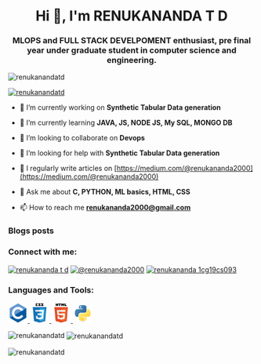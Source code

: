 <h1 align="center">Hi 👋, I'm RENUKANANDA T D</h1>
<h3 align="center">MLOPS and FULL STACK DEVELPOMENT enthusiast, pre final year under graduate student in computer science and engineering.</h3>

<p align="left"> <img src="https://komarev.com/ghpvc/?username=renukanandatd&label=Profile%20views&color=0e75b6&style=flat" alt="renukanandatd" /> </p>

<p align="left"> <a href="https://github.com/ryo-ma/github-profile-trophy"><img src="https://github-profile-trophy.vercel.app/?username=renukanandatd" alt="renukanandatd" /></a> </p>

- 🔭 I’m currently working on **Synthetic Tabular Data generation**

- 🌱 I’m currently learning **JAVA, JS, NODE JS, My SQL, MONGO DB**

- 👯 I’m looking to collaborate on **Devops**

- 🤝 I’m looking for help with **Synthetic Tabular Data generation**

- 📝 I regularly write articles on [https://medium.com/@renukananda2000](https://medium.com/@renukananda2000)

- 💬 Ask me about **C, PYTHON, ML basics, HTML, CSS**

- 📫 How to reach me **renukananda2000@gmail.com**

### Blogs posts
<!-- BLOG-POST-LIST:START -->
<!-- BLOG-POST-LIST:END -->

<h3 align="left">Connect with me:</h3>
<p align="left">
<a href="https://linkedin.com/in/renukananda t d" target="blank"><img align="center" src="https://raw.githubusercontent.com/rahuldkjain/github-profile-readme-generator/master/src/images/icons/Social/linked-in-alt.svg" alt="renukananda t d" height="30" width="40" /></a>
<a href="https://medium.com/@renukananda2000" target="blank"><img align="center" src="https://raw.githubusercontent.com/rahuldkjain/github-profile-readme-generator/master/src/images/icons/Social/medium.svg" alt="@renukananda2000" height="30" width="40" /></a>
<a href="https://www.hackerrank.com/renukananda 1cg19cs093" target="blank"><img align="center" src="https://raw.githubusercontent.com/rahuldkjain/github-profile-readme-generator/master/src/images/icons/Social/hackerrank.svg" alt="renukananda 1cg19cs093" height="30" width="40" /></a>
</p>

<h3 align="left">Languages and Tools:</h3>
<p align="left"> <a href="https://www.cprogramming.com/" target="_blank"> <img src="https://raw.githubusercontent.com/devicons/devicon/master/icons/c/c-original.svg" alt="c" width="40" height="40"/> </a> <a href="https://www.w3schools.com/css/" target="_blank"> <img src="https://raw.githubusercontent.com/devicons/devicon/master/icons/css3/css3-original-wordmark.svg" alt="css3" width="40" height="40"/> </a> <a href="https://www.w3.org/html/" target="_blank"> <img src="https://raw.githubusercontent.com/devicons/devicon/master/icons/html5/html5-original-wordmark.svg" alt="html5" width="40" height="40"/> </a> <a href="https://www.python.org" target="_blank"> <img src="https://raw.githubusercontent.com/devicons/devicon/master/icons/python/python-original.svg" alt="python" width="40" height="40"/> </a> </p>

<p><img align="left" src="https://github-readme-stats.vercel.app/api/top-langs?username=renukanandatd&show_icons=true&locale=en&layout=compact" alt="renukanandatd" /></p>

<p>&nbsp;<img align="center" src="https://github-readme-stats.vercel.app/api?username=renukanandatd&show_icons=true&locale=en" alt="renukanandatd" /></p>

<p><img align="center" src="https://github-readme-streak-stats.herokuapp.com/?user=renukanandatd&" alt="renukanandatd" /></p>

